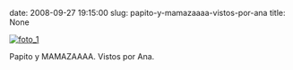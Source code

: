 date: 2008-09-27 19:15:00
slug: papito-y-mamazaaaa-vistos-por-ana
title: None

[![foto_1][1]][1]

Papito y MAMAZAAAA. Vistos por Ana.

[1]: file:///Users/jjdenis/jjdenis.github.com/static/2008-09-27-papito-y-mamazaaaa-vistos-por-ana_foto1.png
